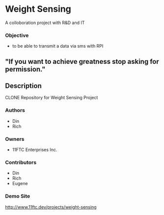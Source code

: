 # Weight Sensing

A colloboration project with R&D and IT

### Objective

* to be able to transmit a data via sms with RPI

## "If you want to achieve greatness stop asking for permission."

## Description

CLONE Repository for Weight Sensing Project

### Authors

* Din
* Rich 

### Owners

* 11FTC Enterprises Inc.

### Contributors

* Din 
* Rich 
* Eugene

### Demo Site

http://www.11ftc.dev/projects/weight-sensing